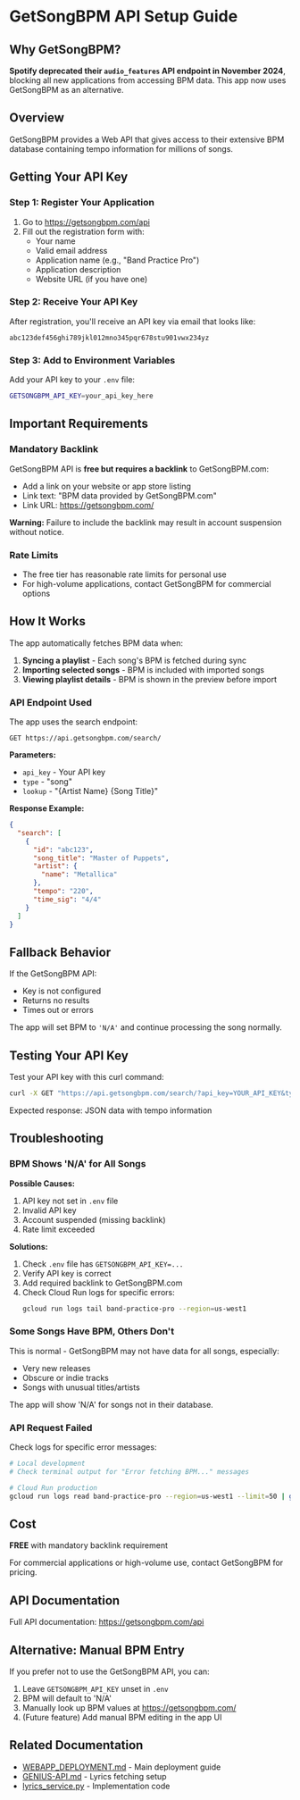 # GetSongBPM API Setup Guide

## Why GetSongBPM?

**Spotify deprecated their `audio_features` API endpoint in November 2024**, blocking all new applications from accessing BPM data. This app now uses GetSongBPM as an alternative.

## Overview

GetSongBPM provides a Web API that gives access to their extensive BPM database containing tempo information for millions of songs.

## Getting Your API Key

### Step 1: Register Your Application

1. Go to https://getsongbpm.com/api
2. Fill out the registration form with:
   - Your name
   - Valid email address
   - Application name (e.g., "Band Practice Pro")
   - Application description
   - Website URL (if you have one)

### Step 2: Receive Your API Key

After registration, you'll receive an API key via email that looks like:
```
abc123def456ghi789jkl012mno345pqr678stu901vwx234yz
```

### Step 3: Add to Environment Variables

Add your API key to your `.env` file:

```bash
GETSONGBPM_API_KEY=your_api_key_here
```

## Important Requirements

### Mandatory Backlink

GetSongBPM API is **free but requires a backlink** to GetSongBPM.com:

- Add a link on your website or app store listing
- Link text: "BPM data provided by GetSongBPM.com"
- Link URL: https://getsongbpm.com/

**Warning:** Failure to include the backlink may result in account suspension without notice.

### Rate Limits

- The free tier has reasonable rate limits for personal use
- For high-volume applications, contact GetSongBPM for commercial options

## How It Works

The app automatically fetches BPM data when:

1. **Syncing a playlist** - Each song's BPM is fetched during sync
2. **Importing selected songs** - BPM is included with imported songs
3. **Viewing playlist details** - BPM is shown in the preview before import

### API Endpoint Used

The app uses the search endpoint:

```
GET https://api.getsongbpm.com/search/
```

**Parameters:**
- `api_key` - Your API key
- `type` - "song"
- `lookup` - "{Artist Name} {Song Title}"

**Response Example:**
```json
{
  "search": [
    {
      "id": "abc123",
      "song_title": "Master of Puppets",
      "artist": {
        "name": "Metallica"
      },
      "tempo": "220",
      "time_sig": "4/4"
    }
  ]
}
```

## Fallback Behavior

If the GetSongBPM API:
- Key is not configured
- Returns no results
- Times out or errors

The app will set BPM to `'N/A'` and continue processing the song normally.

## Testing Your API Key

Test your API key with this curl command:

```bash
curl -X GET "https://api.getsongbpm.com/search/?api_key=YOUR_API_KEY&type=song&lookup=Metallica Master of Puppets"
```

Expected response: JSON data with tempo information

## Troubleshooting

### BPM Shows 'N/A' for All Songs

**Possible Causes:**
1. API key not set in `.env` file
2. Invalid API key
3. Account suspended (missing backlink)
4. Rate limit exceeded

**Solutions:**
1. Check `.env` file has `GETSONGBPM_API_KEY=...`
2. Verify API key is correct
3. Add required backlink to GetSongBPM.com
4. Check Cloud Run logs for specific errors:
   ```bash
   gcloud run logs tail band-practice-pro --region=us-west1
   ```

### Some Songs Have BPM, Others Don't

This is normal - GetSongBPM may not have data for all songs, especially:
- Very new releases
- Obscure or indie tracks
- Songs with unusual titles/artists

The app will show 'N/A' for songs not in their database.

### API Request Failed

Check logs for specific error messages:

```bash
# Local development
# Check terminal output for "Error fetching BPM..." messages

# Cloud Run production
gcloud run logs read band-practice-pro --region=us-west1 --limit=50 | grep -i "bpm"
```

## Cost

**FREE** with mandatory backlink requirement

For commercial applications or high-volume use, contact GetSongBPM for pricing.

## API Documentation

Full API documentation: https://getsongbpm.com/api

## Alternative: Manual BPM Entry

If you prefer not to use the GetSongBPM API, you can:

1. Leave `GETSONGBPM_API_KEY` unset in `.env`
2. BPM will default to 'N/A'
3. Manually look up BPM values at https://getsongbpm.com/
4. (Future feature) Add manual BPM editing in the app UI

## Related Documentation

- [WEBAPP_DEPLOYMENT.md](WEBAPP_DEPLOYMENT.md) - Main deployment guide
- [GENIUS-API.md](GENIUS-API.md) - Lyrics fetching setup
- [lyrics_service.py](../webapp/services/lyrics_service.py) - Implementation code
